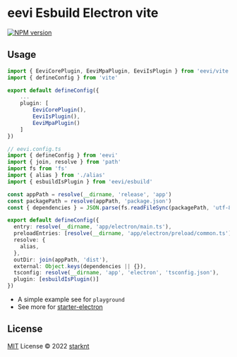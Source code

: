 # eevi Esbuild Electron vite

[![NPM version](https://img.shields.io/npm/v/eevi?color=a1b858&label=)](https://www.npmjs.com/package/eevi)

## Usage

```ts
import { EeviCorePlugin, EeviMpaPlugin, EeviIsPlugin } from 'eevi/vite'
import { defineConfig } from 'vite'

export default defineConfig({
    ...
    plugin: [
        EeviCorePlugin(),
        EeviIsPlugin(),
        EeviMpaPlugin()
    ]
})
```

```ts
// eevi.config.ts
import { defineConfig } from 'eevi'
import { join, resolve } from 'path'
import fs from 'fs'
import { alias } from './alias'
import { esbuildIsPlugin } from 'eevi/esbuild'

const appPath = resolve(__dirname, 'release', 'app')
const packagePath = resolve(appPath, 'package.json')
const { dependencies } = JSON.parse(fs.readFileSync(packagePath, 'utf-8') || '{}')

export default defineConfig({
  entry: resolve(__dirname, 'app/electron/main.ts'),
  preloadEntries: [resolve(__dirname, 'app/electron/preload/common.ts')],
  resolve: {
    alias,
  },
  outDir: join(appPath, 'dist'),
  external: Object.keys(dependencies || {}),
  tsconfig: resolve(__dirname, 'app', 'electron', 'tsconfig.json'),
  plugin: [esbuildIsPlugin()]
})
```

- A simple example see for `playground`
- See more for [starter-electron](https://github.com/starknt/starter-electron)

## License

[MIT](./LICENSE) License © 2022 [starknt](https://github.com/starknt)
